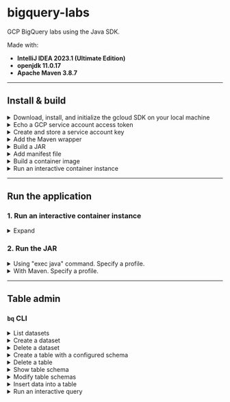 # bigquery-labs

GCP BigQuery labs using the Java SDK.

Made with:
- **IntelliJ IDEA 2023.1 (Ultimate Edition)**
- **openjdk 11.0.17**
- **Apache Maven 3.8.7**


---


## Install & build

<details>
<summary>Download, install, and initialize the gcloud SDK on your local machine</summary>

Refer to the <a href="https://cloud.google.com/sdk/docs/install#other_installation_options">`gcloud` CLI documentation</a> to complete this step.

Install the `gcloud` SDK to the user's home directory (e.g., `/Users/USERNAME/google-cloud-sdk`). 

When it's finished installing, add the `gcloud` executable to your system's `$PATH` and run the command:

```shell
gcloud init
```

</details>


<details>
<summary>Echo a GCP service account access token</summary>

Run this command to assign a GCP access token to an environment variable on your system:

```shell
export GOOGLE_APPLICATION_CREDENTIALS=$(gcloud auth print-access-token --impersonate-service-account='SA_EMAIL_ADDRESS')
```

**Replace the following**:
- `SA_EMAIL_ADDRESS`: the email address of the service account to impersonate.

Example:

```shell
export GOOGLE_APPLICATION_CREDENTIALS=$(gcloud auth print-access-token --impersonate-service-account='9644524330-compute@developer.gserviceaccount.com')
```

</details>


<details>
<summary>Create and store a service account key</summary>

The `Dockerfile` of this project will map the directory:

`/Users/USERNAME/.config/gcloud`

to a volume on the container instance: 

`/root/.config/gcloud`

so that the **_service account key_** and **_application default credentials_** used locally are also available for the container instance.

Read <a href="https://cloud.google.com/iam/docs/keys-create-delete#iam-service-account-keys-create-gcloud">here</a> for more information about creating service account keys.

### macOS

Store the service account key at the location:

`/Users/USERNAME/.config/gcloud`

**Replace the following**:

- `USERNAME`: the current user's username

e.g.,

`/Users/squidmin/.config/gcloud/sa-private-key.json`

### Windows

TBD

</details>


<details>
<summary>Add the Maven wrapper</summary>

Ensure that Maven is already installed on the machine that will run the container.

In the root of this project, run the command:

```shell
mvn wrapper:wrapper
```

Read <a href="https://maven.apache.org/install.html">here</a> for more information about installing Maven.

</details>


<details>
<summary>Build a JAR</summary>

```shell
mvn clean package
```

</details>


<details>
<summary>Add manifest file</summary>

```shell
jar -cmvf \
  ./build/tmp/jar/MANIFEST.MF \
  ./build/libs/spring-rest-labs-0.0.1-SNAPSHOT.jar \
  ./build/classes/java/main/org/squidmin/spring/rest/springrestlabs/SpringRestLabsApplication.class
```

</details>


<details>
<summary>Build a container image</summary>

```shell
docker build \
  --build-arg GCP_PROJECT_ID=PROJECT_ID \
  -t bigquery-labs .
```

</details>


<details>
<summary>Run an interactive container instance</summary>

```shell
docker run \
  --rm -it \
  -e GOOGLE_APPLICATION_CREDENTIALS=$GOOGLE_APPLICATION_CREDENTIALS \
  -v $HOME/.config/gcloud:/root/.config/gcloud \
  -v $HOME/.m2:/root/.m2 \
  bigquery-labs
```

**Replace the following**:
- `PROJECT_ID`: the project ID for the target GCP project.
- `GOOGLE_APPLICATION_CREDENTIALS`: GCP access token for service account impersonation. 

Example:

```shell
docker run \
  --rm -it \
  -e GOOGLE_APPLICATION_CREDENTIALS=lofty-root-305785 \
  -v $HOME/.config/gcloud:/root/.config/gcloud \
  -v $HOME/.m2:/root/.m2 \
  bigquery-labs
```

</details>


---


## Run the application

### 1. Run an interactive container instance

<details>
<summary>Expand</summary>

```shell
docker run \
  --rm -it \
  -e GOOGLE_APPLICATION_CREDENTIALS=$GOOGLE_APPLICATION_CREDENTIALS \
  -v $HOME/.config/gcloud:/root/.config/gcloud \
  -v $HOME/.m2:/root/.m2 \
  bigquery-labs
```

</details>

### 2. Run the JAR

<details>
<summary>Using "exec java" command. Specify a profile.</summary>

```shell
exec java -jar \
  -Dspring.profiles.active=local \
  ./target/bigquery-labs-0.0.1-SNAPSHOT.jar
```

</details>


<details>
<summary>With Maven. Specify a profile.</summary>

```shell
mvn spring-boot:run \
  -Dspring-boot.run.profiles=local \
  -DGOOGLE_APPLICATION_CREDENTIALS=$DGOOGLE_APPLICATION_CREDENTIALS
```

</details>


---


## Table admin

### `bq` CLI

<details>
<summary>List datasets</summary>

```shell
bq ls --filter labels.key:value \
  --max_results integer \
  --format=prettyjson \
  --project_id project_id
```

**Replace the following**:
- `key:value`: a label key and value, if applicable.
- `integer`: an integer representing the number of datasets to list.
- `project_id`: the name of the GCP project to target.

**Examples**:

```shell
bq ls --format=pretty
```

</details>


<details>
<summary>Create a dataset</summary>

Refer to the <a href="https://cloud.google.com/bigquery/docs/datasets#create-dataset">GCP documentation for creating datasets</a>.

**Examples**:

```shell
bq --location=us mk \
  --dataset \
  --default_partition_expiration=3600 \
  --default_table_expiration=3600 \
  --description="An example." \
  --label=test_label_1:test_value_1 \
  --label=test_label_2:test_value_2 \
  --max_time_travel_hours=168 \
  --storage_billing_model=LOGICAL \
  lofty-root-378503:test_dataset_name_lofty
```

The Cloud Key Management Service (KMS) key parameter (`KMS_KEY_NAME`) can be specified.
This parameter is used to pass the name of the default Cloud Key Management Service key used to protect newly created tables in this dataset.
You cannot create a Google-encrypted table in a dataset with this parameter set.

```shell
bq --location=us mk \
  --dataset \
  --default_kms_key=KMS_KEY_NAME \
  ...
  lofty-root-378503:test_dataset_name_lofty
```

</details>


<details>
<summary>Delete a dataset</summary>

Refer to the <a href="https://cloud.google.com/bigquery/docs/managing-datasets#delete_a_dataset">GCP documentation for deleting a dataset</a>.

#### Examples:

Remove all tables in the dataset (`-r` flag):

```shell
bq rm -r -f -d lofty-root-378503:test_dataset_name_lofty
```

</details>


<details>
<summary>Create a table with a configured schema</summary>

**Create an empty table with an inline schema definition**

```shell
bq mk --table project_id:dataset.table schema
```

**Replace the following**:
- `project_id`: the name of the GCP project to target.
- `dataset`: the name of the BigQuery dataset to target.
- `table`: the name of the BigQuery table to target.
- `schema`: an inline schema definition.

Example:

```shell
bq mk --table \
  lofty-root-378503:test_dataset_name_lofty.test_table_name_lofty \
  id:STRING,fieldA:STRING,fieldB:STRING,fieldC:STRING,fieldD:STRING
```

### Specify the schema in a JSON schema file

For an example JSON schema file, refer to: `/schema/example.json`.

**Create an empty table**

```shell
bq mk --table \
  project_id:dataset.table \
  path_to_schema_file
```

Example:

```shell
bq mk --table \
  lofty-root-378503:test_dataset_name_lofty.test_table_name_lofty \
  ./schema/example.json
```

**Create a table with CSV data**

```shell
bq --location=location load \
  --source_format=format \
  project_id:dataset.table \
  path_to_data_file \
  path_to_schema_file
```

Example:

```shell
bq --location=us load \
  --source_format=CSV \
  lofty-root-378503:test_dataset_name_lofty.test_table_name_lofty \
  ./csv/example.csv \
  ./schema/example.json
```

Refer to the BigQuery documentation: <a href="https://cloud.google.com/bigquery/docs/loading-data-cloud-storage-csv#details_of_loading_csv_data">Details of loading CSV data</a>.

</details>


<details>
<summary>Delete a table</summary>

```shell
bq rm --table test_dataset_name_lofty.test_table_name_lofty
```

</details>


<details>
<summary>Show table schema</summary>

Example:

```shell
bq show \
  --schema \
  --format=prettyjson \
  lofty-root-378503:test_dataset_name_lofty.test_table_name_lofty
```

The table schema can be written to a file:

```shell
bq show \
  --schema \
  --format=prettyjson \
  lofty-root-378503:test_dataset_name_lofty.test_table_name_lofty \ > ./schema/example_show-write.json
```

</details>


<details>
<summary>Modify table schemas</summary>

```shell
bq update \
  lofty-root-378503:test_dataset_name_lofty.test_table_name_lofty \
  ./schema/example_update.json
```

Refer to the <a href="https://cloud.google.com/bigquery/docs/managing-table-schemas">GCP documentation on modifying table schemas.</a>.

</details>


<details>
<summary>Insert data into a table</summary>

**Examples**:

Insert for known values:

```shell
bq insert test_dataset_name_lofty.test_table_name_lofty ./json/example.json
```

Specify a template suffix (`--template_suffix` or `-x`):

```shell
bq insert --ignore_unknown_values \
  --template_suffix=_insert \
  test_dataset_name_lofty.test_table_name_lofty \
  ./json/example.json
```

Refer to the <a href="">`bq insert` documentation</a>.

</details>


<details>
<summary>Run an interactive query</summary>

```shell
bq query \
  --use_legacy_sql=false \
  'query_string'
```

Example:

```shell
bq query \
  --use_legacy_sql=false \
  'SELECT
    id, fieldC
  FROM
    `lofty-root-378503.test_dataset_name_lofty.test_table_name_lofty`
  LIMIT
    3;'
```

</details>
